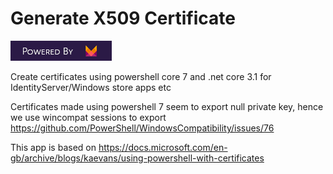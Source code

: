 # Generate X509 Certificate

[![MeVitae](https://raw.githubusercontent.com/MeVitae/Generate-X509-Certificate/master/Resources/Github%20Powered%20By%20MeVitae.png)](https://www.mevitae.com/)

Create certificates using powershell core 7 and .net core 3.1 for IdentityServer/Windows store apps etc

Certificates made using powershell 7 seem to export null private key, hence we use wincompat sessions to export
https://github.com/PowerShell/WindowsCompatibility/issues/76

This app is based on
https://docs.microsoft.com/en-gb/archive/blogs/kaevans/using-powershell-with-certificates
